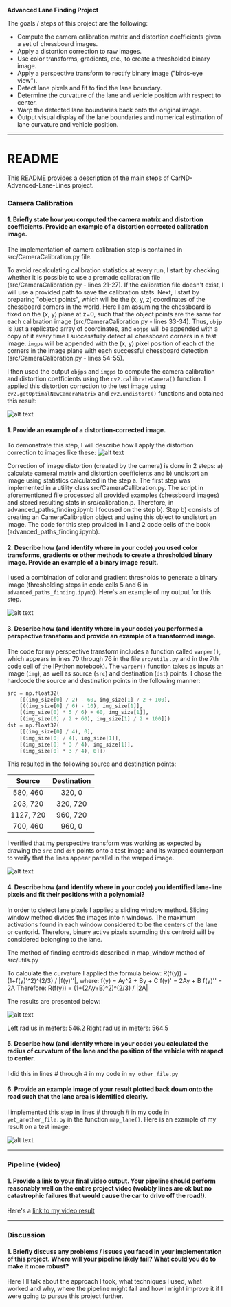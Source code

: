 **Advanced Lane Finding Project**

The goals / steps of this project are the following:

* Compute the camera calibration matrix and distortion coefficients given a set of chessboard images.
* Apply a distortion correction to raw images.
* Use color transforms, gradients, etc., to create a thresholded binary image.
* Apply a perspective transform to rectify binary image ("birds-eye view").
* Detect lane pixels and fit to find the lane boundary.
* Determine the curvature of the lane and vehicle position with respect to center.
* Warp the detected lane boundaries back onto the original image.
* Output visual display of the lane boundaries and numerical estimation of lane curvature and vehicle position.

[//]: # (Image References)

[image1]: ./output_images/undistort_output.png "Undistorted"
[image2]: ./output_images/calibrated_test_images.png "Road Transformed"
[image3]: ./output_images/binary_image.png "Binary Example"
[image4]: ./output_images/warped.png "Warp Example"
[image5]: ./output_images/curve.png "Curve"
[image6]: ./examples/example_output.jpg "Output"
[video1]: ./project_video.mp4 "Video"

---

# README

This README provides a description of the main steps of CarND-Advanced-Lane-Lines project.

### Camera Calibration

#### 1. Briefly state how you computed the camera matrix and distortion coefficients. Provide an example of a distortion corrected calibration image.

The implementation of camera calibration step is contained in src/CameraCalibration.py file.

To avoid recalculating calibration statistics at every run, I start by checking whether it is possible to use a premade calibration file (src/CameraCalibration.py - lines 21-27). If the calibration file doesn't exist, I will use a provided path to save the calibration stats. Next, I start by preparing "object points", which will be the (x, y, z) coordinates of the chessboard corners in the world. Here I am assuming the chessboard is fixed on the (x, y) plane at z=0, such that the object points are the same for each calibration image (src/CameraCalibration.py - lines 33-34). Thus, `objp` is just a replicated array of coordinates, and `objps` will be appended with a copy of it every time I successfully detect all chessboard corners in a test image.  `imgps` will be appended with the (x, y) pixel position of each of the corners in the image plane with each successful chessboard detection (src/CameraCalibration.py - lines 54-55).  

I then used the output `objps` and `imgps` to compute the camera calibration and distortion coefficients using the `cv2.calibrateCamera()` function.  I applied this distortion correction to the test image using `cv2.getOptimalNewCameraMatrix` and `cv2.undistort()` functions and obtained this result: 

![alt text][image1]

#### 1. Provide an example of a distortion-corrected image.

To demonstrate this step, I will describe how I apply the distortion correction to images like these:
![alt text][image2]

Correction of image distortion (created by the camera) is done in 2 steps: a) calculate cameral matrix and distortion coefficients and b) undistort an image using statistics calculated in the step a.
The first step was implemented in a utility class src/CameraCallibration.py. The script in aforementioned file processed all provided examples (chessboard images) and stored resulting stats in src/calibration.p. Therefore, in advanced_paths_finding.ipynb I focused on the step b).
Step b) consists of creating an CameraCalibration object and using this object to undistort an image. The code for this step provided in 1 and 2 code cells of the book (advanced_paths_finding.ipynb).

#### 2. Describe how (and identify where in your code) you used color transforms, gradients or other methods to create a thresholded binary image.  Provide an example of a binary image result.

I used a combination of color and gradient thresholds to generate a binary image (thresholding steps in code cells 5 and 6 in `advanced_paths_finding.ipynb`).  Here's an example of my output for this step.

![alt text][image3]

#### 3. Describe how (and identify where in your code) you performed a perspective transform and provide an example of a transformed image.

The code for my perspective transform includes a function called `warper()`, which appears in lines 70 through 76 in the file `src/utils.py` and in the 7th code cell of the IPython notebook).  The `warper()` function takes as inputs an image (`img`), as well as source (`src`) and destination (`dst`) points.  I chose the hardcode the source and destination points in the following manner:

```python
src = np.float32(
    [[(img_size[0] / 2) - 60, img_size[1] / 2 + 100],
    [((img_size[0] / 6) - 10), img_size[1]],
    [(img_size[0] * 5 / 6) + 60, img_size[1]],
    [(img_size[0] / 2 + 60), img_size[1] / 2 + 100]])
dst = np.float32(
    [[(img_size[0] / 4), 0],
    [(img_size[0] / 4), img_size[1]],
    [(img_size[0] * 3 / 4), img_size[1]],
    [(img_size[0] * 3 / 4), 0]])
```

This resulted in the following source and destination points:

| Source        | Destination   | 
|:-------------:|:-------------:| 
| 580, 460      | 320, 0        | 
| 203, 720      | 320, 720      |
| 1127, 720     | 960, 720      |
| 700, 460      | 960, 0        |

I verified that my perspective transform was working as expected by drawing the `src` and `dst` points onto a test image and its warped counterpart to verify that the lines appear parallel in the warped image.

![alt text][image4]

#### 4. Describe how (and identify where in your code) you identified lane-line pixels and fit their positions with a polynomial?

In order to detect lane pixels I applied a sliding window method. Sliding window method divides the images into n windows. The maximum activations found in each window considered to be the centers of the lane or centorid. Therefore, binary active pixels sournding this centroid will be considered belonging to the lane.

The method of finding centroids described in map_window method of src/utils.py

To calculate the curvature I applied the formula below:
R(f(y)) = (1+f(y)'^2)^(2/3) / |f(y)''|, where:
f(y) = Ay^2 + By + C
f(y)' = 2Ay + B
f(y)'' = 2A
Therefore:
R(f(y)) = (1+(2Ay+B)^2)^(2/3) / |2A|

The results are presented below:

![alt text][image5]

Left radius in meters: 546.2
Right radius in meters: 564.5

#### 5. Describe how (and identify where in your code) you calculated the radius of curvature of the lane and the position of the vehicle with respect to center.

I did this in lines # through # in my code in `my_other_file.py`

#### 6. Provide an example image of your result plotted back down onto the road such that the lane area is identified clearly.

I implemented this step in lines # through # in my code in `yet_another_file.py` in the function `map_lane()`.  Here is an example of my result on a test image:

![alt text][image6]

---

### Pipeline (video)

#### 1. Provide a link to your final video output.  Your pipeline should perform reasonably well on the entire project video (wobbly lines are ok but no catastrophic failures that would cause the car to drive off the road!).

Here's a [link to my video result](./project_video.mp4)

---

### Discussion

#### 1. Briefly discuss any problems / issues you faced in your implementation of this project.  Where will your pipeline likely fail?  What could you do to make it more robust?

Here I'll talk about the approach I took, what techniques I used, what worked and why, where the pipeline might fail and how I might improve it if I were going to pursue this project further.  
